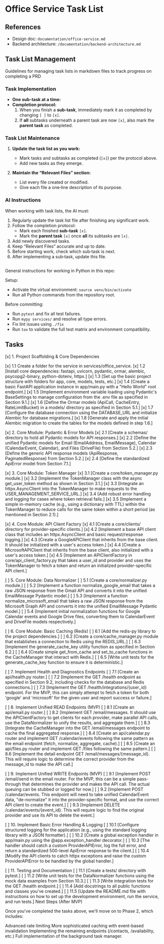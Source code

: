 # Office Service Task List

## References
* Design doc: `documentation/office-service.md`
* Backend architecture: `/documentation/backend-architecture.md`

## Task List Management

Guidelines for managing task lists in markdown files to track progress on completing a PRD

### Task Implementation
- **One sub-task at a time:** 
- **Completion protocol:**  
  1. When you finish a **sub‑task**, immediately mark it as completed by changing `[ ]` to `[x]`.  
  2. If **all** subtasks underneath a parent task are now `[x]`, also mark the **parent task** as completed.  

### Task List Maintenance

1. **Update the task list as you work:**
   - Mark tasks and subtasks as completed (`[x]`) per the protocol above.
   - Add new tasks as they emerge.

2. **Maintain the “Relevant Files” section:**
   - List every file created or modified.
   - Give each file a one‑line description of its purpose.

### AI Instructions

When working with task lists, the AI must:

1. Regularly update the task list file after finishing any significant work.
2. Follow the completion protocol:
   - Mark each finished **sub‑task** `[x]`.
   - Mark the **parent task** `[x]` once **all** its subtasks are `[x]`.
3. Add newly discovered tasks.
4. Keep “Relevant Files” accurate and up to date.
5. Before starting work, check which sub‑task is next.
6. After implementing a sub‑task, update this file.

##
General instructions for working in Python in this repo:

Setup:
* Activate the virtual environment: `source venv/bin/activate`
* Run all Python commands from the repository root.

Before committing:
* Run `pytest` and fix all test failures.
* Run `mypy services/` and resolve all type errors.
* Fix lint issues using `./fix`
* Run `tox` to validate the full test matrix and environment compatibility.


## Tasks
[x] 1. Project Scaffolding & Core Dependencies

[x] 1.1 Create a folder for the service in services/office_service.
[x] 1.2 [Install core dependencies: fastapi, uvicorn, pydantic, ormar, alembic, psycopg2-binary, python-dotenv, httpx.]
[x] 1.3 [Set up the basic project structure with folders for app, core, models, tests, etc.]
[x] 1.4 [Create a basic FastAPI application instance in app/main.py with a "Hello World" root endpoint.]
[x] 1.5 [Implement environment variable loading using Pydantic's BaseSettings to manage configuration from the .env file as specified in Section 9.1.]
[x] 1.6 [Define the Ormar models (ApiCall, CacheEntry, RateLimitBucket) in a models/ directory as specified in Section 5.1.]
[x] 1.7 [Configure the database connection using the DATABASE_URL and initialize Alembic for database migrations.]
[x] 1.8 [Generate and apply the initial Alembic migration to create the tables for the models defined in step 1.6.]

[x] 2. Core Module: Pydantic & Error Models
[x] 2.1 [Create a schemas/ directory to hold all Pydantic models for API responses.]
[x] 2.2 [Define the unified Pydantic models for Email (EmailAddress, EmailMessage), Calendar (CalendarEvent, Calendar), and Files (DriveFile) from Section 5.2.]
[x] 2.3 [Define the generic API response models (ApiResponse, PaginatedResponse) from Section 5.2.]
[x] 2.4 [Define the standardized ApiError model from Section 7.1.]

[x] 3. Core Module: Token Manager
[x] 3.1 [Create a core/token_manager.py module.]
[x] 3.2 [Implement the TokenManager class with the async get_user_token method as shown in Section 3.1.]
[x] 3.3 [Integrate an httpx.AsyncClient into the TokenManager to make requests to the USER_MANAGEMENT_SERVICE_URL.]
[x] 3.4 [Add robust error handling and logging for cases where token retrieval fails.]
[x] 3.5 [Implement a simple in-memory cache (e.g., using a dictionary with TTL) within the TokenManager to reduce calls for the same token within a short period (as mentioned in Section 2.1).]

[x] 4. Core Module: API Client Factory
[x] 4.1 [Create a core/clients/ directory for provider-specific clients.]
[x] 4.2 [Implement a base API client class that includes an httpx.AsyncClient and basic request/response logging.]
[x] 4.3 [Create a GoogleAPIClient that inherits from the base client. It should be initialized with a user's access token.]
[x] 4.4 [Create a MicrosoftAPIClient that inherits from the base client, also initialized with a user's access token.]
[x] 4.5 [Implement an APIClientFactory in core/api_client_factory.py that takes a user_id and provider and uses the TokenManager to fetch a token and return an initialized provider-specific API client.]

[ ] 5. Core Module: Data Normalizer
[ ] 5.1 [Create a core/normalizer.py module.]
[ ] 5.2 [Implement a function normalize_google_email that takes a raw JSON response from the Gmail API and converts it into the unified EmailMessage Pydantic model.]
[ ] 5.3 [Implement a function normalize_microsoft_email that takes a raw JSON response from the Microsoft Graph API and converts it into the unified EmailMessage Pydantic model.]
[ ] 5.4 [Implement initial normalization functions for Google Calendar events and Google Drive files, converting them to CalendarEvent and DriveFile models respectively.]

[ ] 6. Core Module: Basic Caching (Redis)
[ ] 6.1 [Add the redis-py library to the project dependencies.]
[ ] 6.2 [Create a core/cache_manager.py module that establishes a connection to Redis using the REDIS_URL.]
[ ] 6.3 [Implement the generate_cache_key utility function as specified in Section 6.2.]
[ ] 6.4 [Create simple get_from_cache and set_to_cache functions in the CacheManager that interact with Redis.]
[ ] 6.5 [Write unit tests for the generate_cache_key function to ensure it is deterministic.]

[ ] 7. Implement Health and Diagnostics Endpoints
[ ] 7.1 [Create an api/health.py router.]
[ ] 7.2 [Implement the GET /health endpoint as specified in Section 9.2, including checks for the database and Redis connections.]
[ ] 7.3 [Implement the GET /health/integrations/{user_id} endpoint. For the MVP, this can simply attempt to fetch a token for both 'google' and 'microsoft' for the given user and report success or failure.]

[ ] 8. Implement Unified READ Endpoints (MVP)
[ ] 8.1 [Create an api/email.py router.]
[ ] 8.2 [Implement GET /email/messages. It should use the APIClientFactory to get clients for each provider, make parallel API calls, use the DataNormalizer to unify the results, and aggregate them.]
[ ] 8.3 [Integrate the CacheManager into the GET /email/messages endpoint to cache the final aggregated response.]
[ ] 8.4 [Create an api/calendar.py router and implement GET /calendar/events following the same pattern as the email endpoint (fetch, normalize, aggregate, cache).]
[ ] 8.5 [Create an api/files.py router and implement GET /files following the same pattern.]
[ ] 8.6 [Implement the detail endpoint GET /email/messages/{message_id}. This will require logic to determine the correct provider from the message_id to make the API call.]

[ ] 9. Implement Unified WRITE Endpoints (MVP)
[ ] 9.1 [Implement POST /email/send in the email router. For the MVP, this can be a simple pass-through that determines the provider and makes the API call. The actual queuing can be stubbed or logged for now.]
[ ] 9.2 [Implement POST /calendar/events. This endpoint will need to take unified CalendarEvent data, "de-normalize" it into the provider-specific format, and use the correct API client to create the event.]
[ ] 9.3 [Implement DELETE /calendar/events/{event_id}. This will require logic to find the original provider and use its API to delete the event.]

[ ] 10. Implement Basic Error Handling & Logging
[ ] 10.1 [Configure structured logging for the application (e.g., using the standard logging library with a JSON formatter).]
[ ] 10.2 [Create a global exception handler in app/main.py using the @app.exception_handler decorator.]
[ ] 10.3 [The handler should catch a custom ProviderAPIError, log the full error, and return a standardized 500-level ApiError response to the client.]
[ ] 10.4 [Modify the API clients to catch httpx exceptions and raise the custom ProviderAPIError to be handled by the global handler.]

[ ] 11. Testing and Documentation
[ ] 11.1 [Create a tests/ directory with pytest.]
[ ] 11.2 [Write unit tests for the DataNormalizer functions using the mock data examples from Section 10.3.]
[ ] 11.3 [Write integration tests for the GET /health endpoint.]
[ ] 11.4 [Add docstrings to all public functions and classes you've created.]
[ ] 11.5 [Update the README.md file with instructions on how to set up the development environment, run the service, and run tests.]
Next Steps (After MVP)

Once you've completed the tasks above, we'll move on to Phase 2, which includes:

Advanced rate limiting
More sophisticated caching with event-based invalidation
Implementing the remaining endpoints (/contacts, /availability, etc.)
Full implementation of the background task manager.
